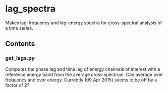 # lag_spectra
Makes lag-frequency and lag-energy spectra for cross-spectral analysis of a time series.

## Contents

### get_lags.py
Computes the phase lag and time lag of energy channels of interest with a reference energy band from the average cross spectrum. Can average over frequency and over energy.
Currently (09 Apr 2015) seems to be off by a factor of 2?